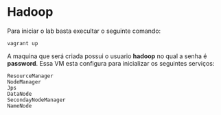 # Hadoop

Para iniciar o lab basta execultar o seguinte comando:

```shell
vagrant up
```

A maquina que será criada possui o usuario **hadoop** no qual a senha é **password**. Essa VM esta configura para inicializar os seguintes serviços:

```text
ResourceManager
NodeManager
Jps
DataNode
SecondayNodeManager
NameNode
```
